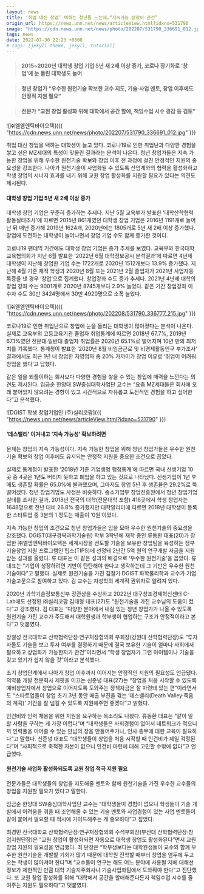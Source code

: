 ```yaml
---
layout: news
title: ‘취업 대신 창업’ 택하는 청년들 느는데…“지속가능 성장이 관건”
origin_url: https://news.unn.net/news/articleView.html?idxno=531790
image: "https://cdn.news.unn.net/news/photo/202207/531790_336691_012.jpg"
tags: news
date: 2022-07-30 22:23 +0800
# tags: [jekyll theme, jekyll, tutorial]
---
```


> #### 2015~2020년 대학생 창업 기업 5년 새 2배 이상 증가, 코로나 장기화로 ‘창업’에 눈 돌린 대학생도 늘어

> #### 청년 창업가 “우수한 원천기술 확보한 교수 지도, 기술·사업 멘토, 창업 이후에도 안정적 지원 필요”

> #### 전문가 “교원 창업 활성화 위해 대학에서 공간 할애, 책임수업 시수 경감 등 검토”

![㈜엘엠엔틱바이오텍]({{ "https://cdn.news.unn.net/news/photo/202207/531790_336691_012.jpg" }})

취업 대신 창업을 택하는 대학생이 늘고 있다. 코로나19로 인한 취업난과 다양한 경험을 쌓고 싶은 MZ세대의 특성이 맞물린 결과라는 분석이 나온다. 청년 창업가들은 지속 가능한 창업을 위해 우수한 원천기술 확보와 창업 이후 전 과정에 걸친 안정적인 지원의 중요성을 강조한다. 나아가 원천기술이 사업화될 수 있도록 산업계와의 협력을 활성화하고 학생 창업의 시너지 효과를 내기 위해 교원 창업 활성화를 지원할 필요가 있다는 의견도 제시된다.

#### 대학생 창업 기업 5년 새 2배 이상 증가
대학생 창업 기업은 꾸준히 증가하는 추세다. 지난 5월 교육부가 발표한 ‘대학산학협력활동실태조사’에 따르면 2015년 861개였던 대학생 창업 기업은 2016년 1191개로 늘어난 뒤 매년 증가해 2019년 1624개, 2020년에는 1805개로 5년 새 2배 이상 증가했다. 창업에 도전하는 대학생이 늘어나면서 창업 기업 수도 함께 증가한 것이다.

코로나19 팬데믹 기간에도 대학생 창업 기업은 증가 추세를 보였다. 교육부와 한국대학교육협의회가 지난 6월 발표한 ‘2022년 6월 대학정보공시 분석결과’에 따르면 4년제 대학생이 지난해 창업한 기업 수는 1722개로 2020년 1512개보다 13.9% 증가했다. 지난해 4월 기준 재적 학생과 2020년 8월 또는 2021년 2월 졸업자가 2021년 사업자등록증을 낸 경우 ‘창업’으로 집계했다. 창업강좌 수도 증가 추세다. 2021년 4년제 대학의 창업 강좌 수는 9001개로 2020년 8745개보다 2.9% 늘었다. 같은 기간 창업강좌 이수자 수도 30만 3424명에서 30만 4920명으로 소폭 늘었다.

![㈜엘엠엔틱바이오텍]({{ "https://cdn.news.unn.net/news/photo/202208/531790_336777_215.jpg" }})

코로나19로 인한 취업난으로 창업에 눈을 돌리는 대학생이 많아졌다는 분석이 나온다. 실제로 교육부의 고등교육기관 졸업자 취업통계에 따르면 2018년 67.7%, 2019년 67.1%였던 전문대·일반대 졸업자 취업률은 2020년 65.1%로 떨어지며 10년 만의 최저치를 기록했다. 통계청이 발표한 ‘2020년 8월 비임금근로 및 비경제활동인구 부가조사’ 결과에서도 최근 1년 내 창업한 자영업자 중 20% 가까이가 창업 이유로 ‘취업이 어려워 창업을 했다’고 답했다.

같은 일을 되풀이하는 회사보다 다양한 경험을 쌓을 수 있는 창업에 매력을 느낀다는 의견도 제시된다. 임금순 한양대 SW중심대학사업단 교수는 “요즘 MZ세대들은 회사에 오래 붙어있지 않으려는 경향이 있고 시간적으로 자유롭고 도전적인 경험을 하고 싶어한다”고 분석했다.

![DGIST 학생 창업기업인 (주)실리코팜]({{ "https://news.unn.net/news/articleView.html?idxno=531790" }})

#### ‘데스밸리’ 이겨내고 ‘지속 가능성’ 확보하려면
문제는 창업의 지속 가능성이다. 지속 가능한 창업을 위해 청년 창업가들은 우수한 원천기술 확보와 창업 이후에도 유지되는 안정적 지원을 중요한 조건으로 꼽았다.

실제로 통계청이 발표한 ‘2018년 기준 기업생명 행정통계’에 따르면 국내 신생기업 10곳 중 4곳은 1년도 버티지 못하고 폐업을 하고 있는 것으로 나타났다. 신생기업이 1년 후에도 생존할 확률은 65.0%에 불과했으며, 그마저도 창업 5년 후 생존율은 29.2%로 뚝 떨어졌다. 청년 창업기업도 사정은 비슷하다. 중소기업부 창업진흥원에서 청년 창업기업 실태를 조사한 결과, 2018년 전국의 대학(전문대학 포함) 418곳에서 학생 창업자는 1648명으로 전년 대비 26.8% 증가했지만 대학알리미에 따르면 2018년 대학생이 등록한 스타트업 중 3분의 1 정도는 매출이 ‘0원’이었다. 

지속 가능한 창업의 조건으로 청년 창업가들은 입을 모아 우수한 원천기술의 중요성을 강조했다. DGIST(대구경북과학기술원) 학부 3학년에 재학 중인 류동환 대표(20)가 창업한 ㈜엘엠엔틱바이오텍은 세계시장을 선도할 기술을 보유한 창업팀을 육성하는 정부 기술창업 지원 프로그램인 팁스(TIPS)에 선정돼 2년간 5억 원의 연구개발 자금을 지원받는 성과를 올렸다. 류 대표는 이 같은 성과의 배경으로 ‘우수한 원천기술’을 꼽았다. 류 대표는 “기업이 성장하려면 기반이 탄탄해야 한다고 생각하는데 그 기반은 우수한 원천기술이다”고 말했다. 실제로 원천기술을 가진 김철기 DGIST 화학물리학과 교수가 기업 기술고문으로 참여하고 있다. 김 교수는 자성학의 세계적 권위자로 알려져 있다.

2020년 과학기술정보통신부 장관상을 수상하고 2022년 대구창조경제혁신센터 C-Lab에도 선정된 ㈜실리코팜 김태형 대표(27)도 “원천기술을 가진 교수님의 도움이 컸다”고 강조했다. 김 대표는 “다양한 분야에서 내실 있는 청년 창업가가 나올 수 있도록 원천기술 가진 교수가 주도해서 대학원생과 학부생이 협업하는 구조가 안정적이라고 본다”고 덧붙였다.

장철성 전국대학교 산학협력단장·연구처장협의회 부회장(강원대 산학협력단장)도 “투자자들도 기술을 보고 투자 여부를 결정하기 때문에 결국 보유한 기술이 얼마나 사회에서 필요하고 상업화가 가능한지가 관건”이라면서 “학생 창업자가 그런 아이템이나 기술을 갖고 있기가 쉽지 않을 것”이라고 분석했다.

초기 창업단계에서 나아가 창업 이후까지 이어지는 안정적인 지원의 필요성도 언급됐다. 의약품 개발 전문회사 제핏을 이끄는 신준녕 대표(27)는 “창업을 처음 시작할 수 있도록 예비창업자에서 창업으로 이어지도록 도와주는 정책자금은 잘 마련돼 있는 편”이라면서도 “스타트업들이 창업 초기 3년 동안 매출 부진을 겪는 ‘데스밸리(Death Valley·죽음의 계곡)’ 기간을 잘 넘길 수 있도록 지원해주면 좋겠다”고 밝혔다.

인건비와 인력 채용을 위한 지원을 요구하는 목소리도 나왔다. 류동환 대표는 “같이 일할 사람을 구하는 게 가장 어렵다”며 “대학생들은 사회경험이 없어서 네트워크가 적으니까 인력풀을 이어줄 수 있는 만남의 장을 만들어주거나, 인사‧총무에 대한 교육이 필요하다”고 말했다. 신준녕 대표도 “대학생들이 창업을 처음 시작할 때 인건비가 제일 걱정된다”며 “사회적으로 축적한 자본이 없으니 인건비 마련에 대해 고민할 수밖에 없다”고 언급했다.

#### 원천기술 사업화 활성화되도록 교원 창업 적극 지원 필요
전문가들은 대학생들의 창업을 지도해줄 멘토와 함께 원천기술을 가진 우수한 교수들의 창업을 지원할 필요가 있다고 말한다.  

임금순 한양대 SW중심대학사업단 교수는 “대학생들이 경험이 없으니 학생들이 기술 개발에서 어려움을 겪을 때 조언해줄 수 있는 기술 멘토와 사업경험이 있는 사업 멘토들이 같이 붙어서 필요할 때 적시에 가이드해주는 게 중요하다”고 짚었다.

최경민 전국대학교 산학협력단장·연구처장협의회 수석부회장(부산대 산학협력단장‧창업지원단장)은 “교원 창업이 활성화되면 자동으로 대학생 창업도 활성화된다”면서 교원 창업 지원의 필요성을 언급했다. 최 단장은 “학부생보다는 대학원생들이 교수와 함께 우수한 원천기술을 개발할 기회가 많기 때문에 대학원 진학할 때부터 창업을 염두에 두고 오는 학생이 많아져야 한다”며 “교수들이 연구는 해도 어느 분야에 사용될 지에 대해선 정보가 제한적인 만큼 대학 기술지주회사나 기술사업화팀에서 도와줘야 한다”고 진단했다. 또 교원 창업 활성화를 위해 “대학에서 공간을 할애해준다든지 책임수업 시수를 줄여주는 지원도 필요하다”고 덧붙였다.